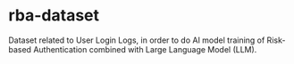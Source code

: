 # rba-dataset
Dataset related to User Login Logs, in order to do AI model training of Risk-based Authentication combined with Large Language Model (LLM).
